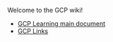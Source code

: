 Welcome to the GCP wiki!
<!--
https://ecotrust-canada.github.io/markdown-toc/
-->
- [GCP Learning main document](GCP-Learning)
- [GCP Links](https://github.com/bobbae/gcp/wiki/GCP-Learning-Links)

